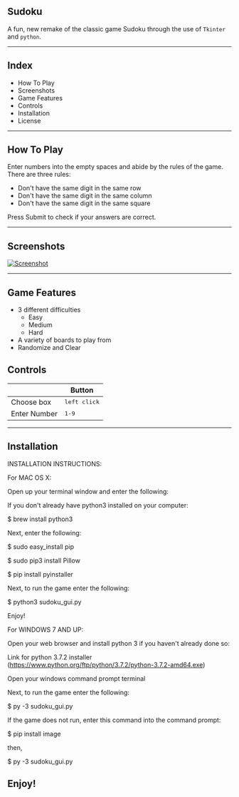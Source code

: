 ## Sudoku

A fun, new remake of the classic game Sudoku through the use of `Tkinter` and `python`.

----------------------------------------------------
## Index

- How To Play
- Screenshots
- Game Features
- Controls
- Installation
- License
----------------------------------------------------
## How To Play

Enter numbers into the empty spaces and abide by the rules of the game.
There are three rules:
  - Don't have the same digit in the same row
  - Don't have the same digit in the same column
  - Don't have the same digit in the same square

Press Submit to check if your answers are correct.

----------------------------------------------------
## Screenshots

<a href="https://ibb.co/SR7GG2t"><img src="https://i.ibb.co/6gJLL2H/Screenshot.png" alt="Screenshot" border="0"></a>

----------------------------------------------------
## Game Features

- 3 different difficulties
  - Easy
  - Medium
  - Hard
- A variety of boards to play from
- Randomize and Clear

## Controls

|              | Button               |
|--------------|----------------------|
| Choose box   | <kbd>left click</kbd>|
| Enter Number | <kbd>1-9</kbd>       |
----------------------------------------------------
## Installation

INSTALLATION INSTRUCTIONS:

For MAC OS X:

Open up your terminal window and enter the following:

If you don't already have python3 installed on your computer:

$ brew install python3

Next, enter the following:

$ sudo easy_install pip

$ sudo pip3 install Pillow

$ pip install pyinstaller

Next, to run the game enter the following:

$ python3 sudoku_gui.py

Enjoy!

For WINDOWS 7 AND UP:

Open your web browser and install python 3 if you haven't already done so:

Link for python 3.7.2 installer (https://www.python.org/ftp/python/3.7.2/python-3.7.2-amd64.exe)

Open your windows command prompt terminal

Next, to run the game enter the following:

$ py -3 sudoku_gui.py

If the game does not run, enter this command into the command prompt:

$ pip install image

then,

$ py -3 sudoku_gui.py

Enjoy!
----------------------------------------------------
